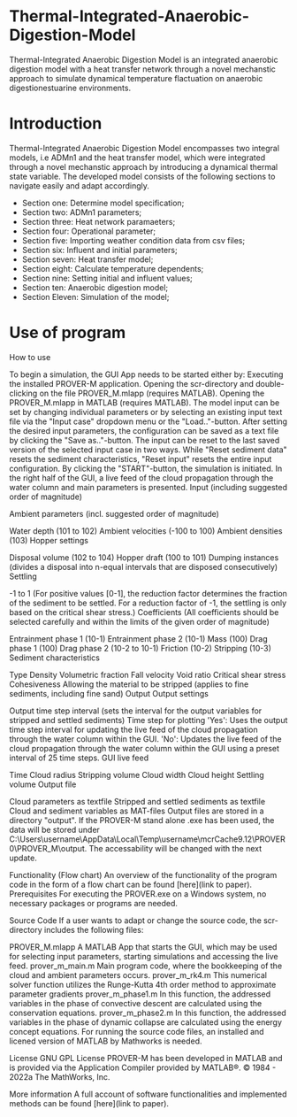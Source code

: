 # Thermal-Integrated-Anaerobic-Digestion-Model
Thermal-Integrated Anaerobic Digestion Model is an integrated anaerobic digestion model with a heat transfer network through a novel mechanstic approach to simulate dynamical temperature flactuation on anaerobic digestionestuarine environments.

# Introduction
Thermal-Integrated Anaerobic Digestion Model encompasses two integral models, i.e ADMn1 and the heat transfer model, which were integrated through a novel mechanstic approach by introducing a dynamical thermal state variable. The developed model consists of the following sections to navigate easily and adapt accordingly. 

  * Section one: Determine model specification;
  * Section two: ADMn1 parameters;
  * Section three: Heat network paramaeters;
  * Section four: Operational parameter;
  * Section five: Importing weather condition data from csv files;
  * Section six: Influent and initial parameters;
  * Section seven: Heat transfer model;
  * Section eight: Calculate temperature dependents;
  * Section nine: Setting initial and influent values;
  * Section ten: Anaerobic digestion model;
  * Section Eleven: Simulation of the model;


# Use of program
How to use

To begin a simulation, the GUI App needs to be started either by:
Executing the installed PROVER-M application.
Opening the scr-directory and double-clicking on the file PROVER_M.mlapp (requires MATLAB).
Opening the PROVER_M.mlapp in MATLAB (requires MATLAB).
The model input can be set by changing individual parameters or by selecting an existing input text file via the "Input case" dropdown menu or the "Load.."-button.
After setting the desired input parameters, the configuration can be saved as a text file by clicking the "Save as.."-button.
The input can be reset to the last saved version of the selected input case in two ways. While "Reset sediment data" resets the sediment characteristics, "Reset input" resets the entire input configuration.
By clicking the "START"-button, the simulation is initiated.
In the right half of the GUI, a live feed of the cloud propagation through the water column and main parameters is presented.
Input
(including suggested order of magnitude)

Ambient parameters (incl. suggested order of magnitude)

Water depth                       (101 to 102)
Ambient velocities             (-100 to 100)
Ambient densities              (103)
Hopper settings

Disposal volume                (102 to 104)
Hopper draft                      (100 to 101)
Dumping instances            (divides a disposal into n-equal intervals that are disposed consecutively)
Settling

-1 to 1 (For positive values [0-1], the reduction factor determines the fraction of the sediment to be settled. For a reduction factor of -1, the settling is only based on the critical shear stress.)
Coefficients (All coefficients should be selected carefully and within the limits of the given order of magnitude)

Entrainment phase 1          (10-1)
Entrainment phase 2          (10-1)
Mass                                   (100)
Drag phase 1                      (100)
Drag phase 2                      (10-2 to 10-1)
Friction                               (10-2)
Stripping                            (10-3)
Sediment characteristics

Type
Density
Volumetric fraction
Fall velocity
Void ratio
Critical shear stress
Cohesiveness
Allowing the material to be stripped (applies to fine sediments, including fine sand)
Output
Output settings

Output time step interval (sets the interval for the output variables for stripped and settled sediments)
Time step for plotting
'Yes': Uses the output time step interval for updating the live feed of the cloud propagation through the water column within the GUI.
'No': Updates the live feed of the cloud propagation through the water column within the GUI using a preset interval of 25 time steps.
GUI live feed

Time
Cloud radius
Stripping volume
Cloud width
Cloud height
Settling volume
Output file

Cloud parameters as textfile
Stripped and settled sediments as textfile
Cloud and sediment variables as MAT-files
Output files are stored in a directory "output". If the PROVER-M stand alone .exe has been used, the data will be stored under C:\Users\username\AppData\Local\Temp\username\mcrCache9.12\PROVER0\PROVER_M\output. The accessability will be changed with the next update.

Functionality (Flow chart)
An overview of the functionality of the program code in the form of a flow chart can be found [here](link to paper).
Prerequisites
For executing the PROVER.exe on a Windows system, no necessary packages or programs are needed.

Source Code
If a user wants to adapt or change the source code, the scr-directory includes the following files:

PROVER_M.mlapp
A MATLAB App that starts the GUI, which may be used for selecting input parameters, starting simulations and accessing the live feed.
prover_m_main.m
Main program code, where the bookkeeping of the cloud and ambient parameters occurs.
prover_m_rk4.m
This numerical solver function utilizes the Runge-Kutta 4th order method to approximate parameter gradients
prover_m_phase1.m
In this function, the addressed variables in the phase of convective descent are calculated using the conservation equations.
prover_m_phase2.m
In this function, the addressed variables in the phase of dynamic collapse are calculated using the energy concept equations.
For running the source code files, an installed and licened version of MATLAB by Mathworks is needed.

License
GNU GPL License
PROVER-M has been developed in MATLAB and is provided via the Application Compiler provided by MATLAB®. © 1984 - 2022a The MathWorks, Inc.

More information
A full account of software functionalities and implemented methods can be found [here](link to paper).
